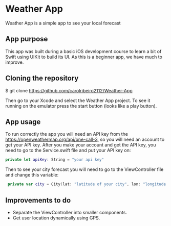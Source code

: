 # Weather App
Weather App is a simple app to see your local forecast

## App purpose
This app was built during a basic iOS development course to learn a bit of Swift using UIKit to build its UI.
As this is a beginner app, we have much to improve.

## Cloning the repository
$ git clone https://github.com/carolribeiro2112/Weather-App

Then go to your Xcode and select the Weather App project. To see it running on the emulator press the start button (looks like a play button).

## App usage 
To run correctly the app you will need an API key from the https://openweathermap.org/api/one-call-3, so you will need an account to get your API key.
After you make your account and get the API key, you need to go to the Service.swift file and put your API key on:
```swift
private let apiKey: String = "your api key"
```
Then to see your city forecast you will need to go to the ViewController file and change this variable: 
```swift
 private var city = City(lat: "latitude of your city", lon: "longitude of your city", name: "Your city name")
```
## Improvements to do
- Separate the ViewController into smaller components.
- Get user location dynamically using GPS.

